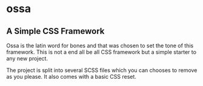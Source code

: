 # ossa
## A Simple CSS Framework

Ossa is the latin word for bones and that was chosen to set the tone of this framework.
This is not a end all be all CSS framework but a simple starter to any new project.

The project is split into several SCSS files which you can chooses to remove as you please.
It also comes with a basic CSS reset.
